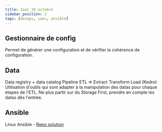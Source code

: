 ```yaml
---
title: IaaC_19_octobre
sidebar_position: 2
tags: [devops, iaac, ansible]
---
```


## Gestionnaire de config
Permet de générer une configuration et de vérifier la cohérence de configuration.

## Data
Data registry + data catalog
Pipeline ETL => Extract Transform Load (Kedro) 
Utilisation d'outils qui sont adapter à la manipulation des datas pour chaque étapes de l'ETL.
Ne plus partir sur du Storage First,  prendre en compte les datas dès l'entrée.

## Ansible
Linux Ansible - [Repo solution](https://github.com/SckyzO/LinuxPratique-Ansible)